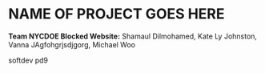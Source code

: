 # NAME OF PROJECT GOES HERE

**Team NYCDOE Blocked Website:** Shamaul Dilmohamed, Kate Ly Johnston, Vanna JAgfohgrjsdjgorg, Michael Woo

softdev pd9
